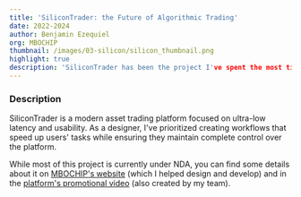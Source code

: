 ```yaml
---
title: 'SiliconTrader: the Future of Algorithmic Trading'
date: 2022-2024
author: Benjamin Ezequiel
org: MBOCHIP
thumbnail: /images/03-silicon/silicon_thumbnail.png
highlight: true
description: 'SiliconTrader has been the project I've spent the most time on in recent years. Together with the MBOCHIP team, as Head of Design and Innovation, I am building an interface that enhances user efficiency and control.'
---
```


### Description

SiliconTrader is a modern asset trading platform focused on ultra-low latency and usability. As a designer, I've prioritized creating workflows that speed up users' tasks while ensuring they maintain complete control over the platform.

While most of this project is currently under NDA, you can find some details about it on [MBOCHIP's website](https://mbochip.com/) (which I helped design and develop) and in the [platform's promotional video](https://www.linkedin.com/posts/activity-7111038887346515968-Jlfd?utm_source=share&utm_medium=member_desktop) (also created by my team).
